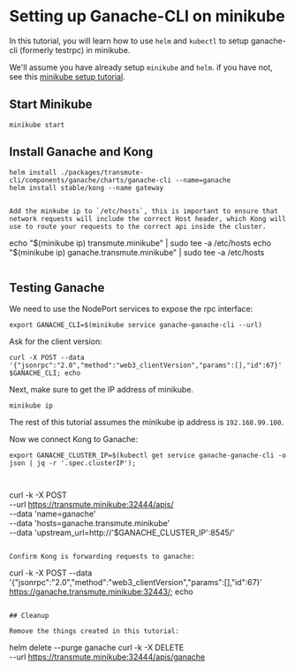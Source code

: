 # Setting up Ganache-CLI on minikube

In this tutorial, you will learn how to use `helm` and `kubectl` to setup ganache-cli (formerly testrpc) in minikube.

We'll assume you have already setup `minikube` and `helm`. if you have not, see this [minikube setup tutorial](../README.md).

## Start Minikube

```
minikube start
```

## Install Ganache and Kong

```
helm install ./packages/transmute-cli/components/ganache/charts/ganache-cli --name=ganache
helm install stable/kong --name gateway


Add the minkube ip to `/etc/hosts`, this is important to ensure that network requests will include the correct Host header, which Kong will use to route your requests to the correct api inside the cluster.
```

echo "$(minikube ip) transmute.minikube" | sudo tee -a /etc/hosts
echo "$(minikube ip) ganache.transmute.minikube" | sudo tee -a /etc/hosts

```

```

## Testing Ganache

We need to use the NodePort services to expose the rpc interface:

```
export GANACHE_CLI=$(minikube service ganache-ganache-cli --url)
```

Ask for the client version:

```
curl -X POST --data '{"jsonrpc":"2.0","method":"web3_clientVersion","params":[],"id":67}' $GANACHE_CLI; echo
```

Next, make sure to get the IP address of minikube.

```
minikube ip
```

The rest of this tutorial assumes the minikube ip address is `192.168.99.100`.

Now we connect Kong to Ganache:

```
export GANACHE_CLUSTER_IP=$(kubectl get service ganache-ganache-cli -o json | jq -r '.spec.clusterIP');



```
curl -k -X POST \
  --url https://transmute.minikube:32444/apis/ \
  --data 'name=ganache' \
  --data 'hosts=ganache.transmute.minikube' \
  --data 'upstream_url=http://'$GANACHE_CLUSTER_IP':8545/'
```

Confirm Kong is forwarding requests to ganache:

```
curl -k -X POST --data '{"jsonrpc":"2.0","method":"web3_clientVersion","params":[],"id":67}' https://ganache.transmute.minikube:32443/; echo
```

## Cleanup

Remove the things created in this tutorial:

```
helm delete --purge ganache
curl -k -X DELETE \
  --url https://transmute.minikube:32444/apis/ganache
```
